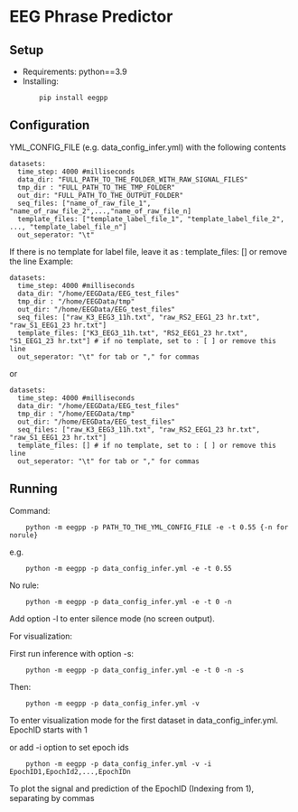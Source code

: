 # EEG Phrase Predictor

## Setup
- Requirements: python==3.9
- Installing: 
    ```
        pip install eegpp
    ```
## Configuration
YML_CONFIG_FILE (e.g. data_config_infer.yml) with the following contents

```
datasets:
  time_step: 4000 #milliseconds
  data_dir: "FULL_PATH_TO_THE_FOLDER_WITH_RAW_SIGNAL_FILES"
  tmp_dir : "FULL_PATH_TO_THE_TMP_FOLDER"
  out_dir: "FULL_PATH_TO_THE_OUTPUT_FOLDER"
  seq_files: ["name_of_raw_file_1", "name_of_raw_file_2",...,"name_of_raw_file_n]
  template_files: ["template_label_file_1", "template_label_file_2", ..., "template_label_file_n"]
  out_seperator: "\t"

```
If there is no template for label file, leave it as : template_files: [] or remove the line
Example:
```
datasets:
  time_step: 4000 #milliseconds
  data_dir: "/home/EEGData/EEG_test_files"
  tmp_dir : "/home/EEGData/tmp"
  out_dir: "/home/EEGData/EEG_test_files"
  seq_files: ["raw_K3_EEG3_11h.txt", "raw_RS2_EEG1_23 hr.txt", "raw_S1_EEG1_23 hr.txt"]
  template_files: ["K3_EEG3_11h.txt", "RS2_EEG1_23 hr.txt", "S1_EEG1_23 hr.txt"] # if no template, set to : [ ] or remove this line
  out_seperator: "\t" for tab or "," for commas

```
or
```
datasets:
  time_step: 4000 #milliseconds
  data_dir: "/home/EEGData/EEG_test_files"
  tmp_dir : "/home/EEGData/tmp"
  out_dir: "/home/EEGData/EEG_test_files"
  seq_files: ["raw_K3_EEG3_11h.txt", "raw_RS2_EEG1_23 hr.txt", "raw_S1_EEG1_23 hr.txt"]
  template_files: [] # if no template, set to : [ ] or remove this line
  out_seperator: "\t" for tab or "," for commas

```

## Running

Command:

```
    python -m eegpp -p PATH_TO_THE_YML_CONFIG_FILE -e -t 0.55 {-n for norule}
```
e.g.

```
    python -m eegpp -p data_config_infer.yml -e -t 0.55
```

No rule:
```
    python -m eegpp -p data_config_infer.yml -e -t 0 -n
```

Add option -l to enter silence mode (no screen output).

For visualization:

First run inference with option -s:

```
    python -m eegpp -p data_config_infer.yml -e -t 0 -n -s
```

Then:

```
    python -m eegpp -p data_config_infer.yml -v
```

To enter visualization mode for the first dataset in data_config_infer.yml. 
EpochID starts with 1

or add -i option to set epoch ids

```
    python -m eegpp -p data_config_infer.yml -v -i EpochID1,EpochId2,...,EpochIDn
```
To plot the signal and prediction of the EpochID (Indexing from 1), separating by commas

